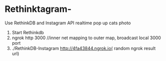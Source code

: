 # Rethinktagram-
Use RethinkDB and Instagram API realtime pop up cats photo

1. Start Rethinkdb
2. ngrok http 3000   //inner net mapping to outer map, broadcast local 3000 port 
3. ./RethinkDB-Instagram http://4fa43844.ngrok.io( random ngrok result url)

